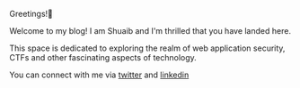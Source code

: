 Greetings!👋

Welcome to my blog! I am Shuaib and I'm thrilled that you have landed here.

This space is dedicated to exploring the realm of web application security, CTFs and other fascinating aspects of technology.

You can connect with me via [twitter](https://twitter.com/shosenwales) and [linkedin](https://www.linkedin.com/in/shuaib-oseni/)
